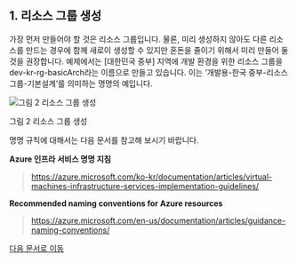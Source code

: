 ## 1. 리소스 그룹 생성

가장 먼저 만들어야 할 것은 리소스 그룹입니다. 물론, 미리 생성하지 않아도 다른 리소스를 만드는 경우에 함께 새로이 생성할 수 있지만 혼돈을 줄이기 위해서 미리 만들어 둘 것을 권장합니다. 예제에서는 [대한민국 중부] 지역에 개발 환경을 위한 리소스 그룹을 dev-kr-rg-basicArch라는 이름으로 만들고 있습니다. 이는 ‘개발용-한국 중부-리소스그룹-기본설계’를 의미하는 명명의 예입니다.

![그림 2 리소스 그룹 생성](https://github.com/taeyo/AzureIaaS/blob/master/IaaSBasicArch/images/2.png)

그림 2 리소스 그룹 생성

명명 규칙에 대해서는 다음 문서를 참고해 보시기 바랍니다.

**Azure 인프라 서비스 명명 지침**     
> https://azure.microsoft.com/ko-kr/documentation/articles/virtual-machines-infrastructure-services-implementation-guidelines/

**Recommended naming conventions for Azure resources**  
> https://azure.microsoft.com/en-us/documentation/articles/guidance-naming-conventions/ 


[다음 문서로 이동](2.md)